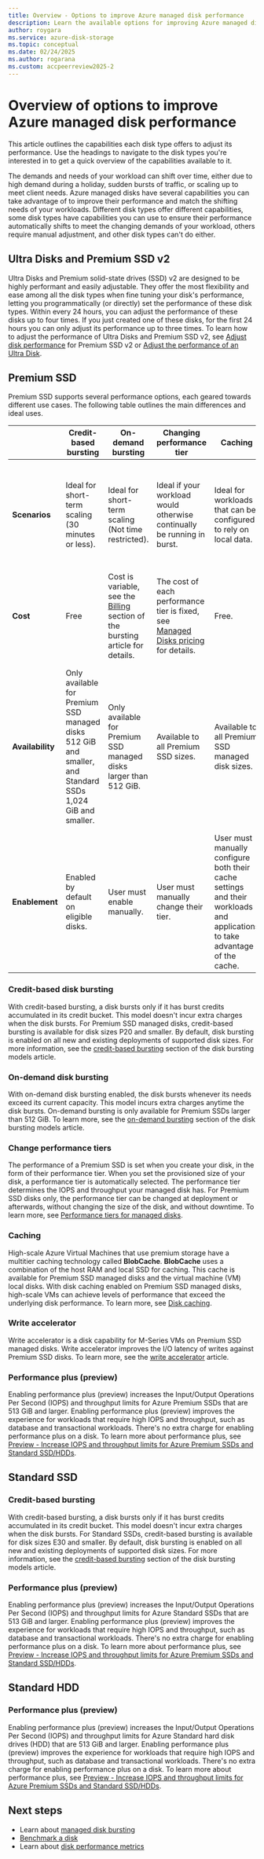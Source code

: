 ```yaml
---
title: Overview - Options to improve Azure managed disk performance
description: Learn the available options for improving Azure managed disk performance, organized by disk type.
author: roygara
ms.service: azure-disk-storage
ms.topic: conceptual
ms.date: 02/24/2025
ms.author: rogarana
ms.custom: accpeerreview2025-2
---
```


# Overview of options to improve Azure managed disk performance

This article outlines the capabilities each disk type offers to adjust its performance. Use the headings to navigate to the disk types you're interested in to get a quick overview of the capabilities available to it.

The demands and needs of your workload can shift over time, either due to high demand during a holiday, sudden bursts of traffic, or scaling up to meet client needs. Azure managed disks have several capabilities you can take advantage of to improve their performance and match the shifting needs of your workloads. Different disk types offer different capabilities, some disk types have capabilities you can use to ensure their performance automatically shifts to meet the changing demands of your workload, others require manual adjustment, and other disk types can't do either.

## Ultra Disks and Premium SSD v2

Ultra Disks and Premium solid-state drives (SSD) v2 are designed to be highly performant and easily adjustable. They offer the most flexibility and ease among all the disk types when fine tuning your disk's performance, letting you programmatically (or directly) set the performance of these disk types. Within every 24 hours, you can adjust the performance of these disks up to four times. If you just created one of these disks, for the first 24 hours you can only adjust its performance up to three times. To learn how to adjust the performance of Ultra Disks and Premium SSD v2, see [Adjust disk performance](/azure/virtual-machines/disks-deploy-premium-v2?tabs=azure-cli#adjust-disk-performance) for Premium SSD v2 or [Adjust the performance of an Ultra Disk](/azure/virtual-machines/disks-enable-ultra-ssd?tabs=azure-portal#adjust-the-performance-of-an-ultra-disk).

## Premium SSD

Premium SSD supports several performance options, each geared towards different use cases. The following table outlines the main differences and ideal uses.

|  |Credit-based bursting  |On-demand bursting  |Changing performance tier  |Caching |Write accelerator |
|---------|---------|---------|---------|---------|---------|
| **Scenarios**|Ideal for short-term scaling (30 minutes or less).|Ideal for short-term scaling (Not time restricted).|Ideal if your workload would otherwise continually be running in burst. |Ideal for workloads that can be configured to rely on local data. |Ideal for scenarios where log files are required to persist to a disk in a performant manner for modern databases. |
|**Cost**     |Free         |Cost is variable, see the [Billing](/azure/virtual-machines/disk-bursting#billing) section of the bursting article for details.        |The cost of each performance tier is fixed, see [Managed Disks pricing](https://azure.microsoft.com/pricing/details/managed-disks/) for details.         |Free. |Free. |
|**Availability**     |Only available for Premium SSD managed disks 512 GiB and smaller, and Standard SSDs 1,024 GiB and smaller.         |Only available for Premium SSD managed disks larger than 512 GiB.         |Available to all Premium SSD sizes.         |Available to all Premium SSD managed disk sizes.|Only available to M-series Azure Virtual Machines, but can be configured with all Premium SSD managed disk sizes attached to M-series virtual machines. |
|**Enablement**     |Enabled by default on eligible disks.         |User must enable manually.         |User must manually change their tier.         |User must manually configure both their cache settings and their workloads and applications to take advantage of the cache. |User must manually configure and enable. |

### Credit-based disk bursting

With credit-based bursting, a disk bursts only if it has burst credits accumulated in its credit bucket. This model doesn't incur extra charges when the disk bursts. For Premium SSD managed disks, credit-based bursting is available for disk sizes P20 and smaller. By default, disk bursting is enabled on all new and existing deployments of supported disk sizes. For more information, see the [credit-based bursting](/azure/virtual-machines/disk-bursting#credit-based-bursting) section of the disk bursting models article.

### On-demand disk bursting

With on-demand disk bursting enabled, the disk bursts whenever its needs exceed its current capacity. This model incurs extra charges anytime the disk bursts. On-demand bursting is only available for Premium SSDs larger than 512 GiB. To learn more, see the [on-demand bursting](/azure/virtual-machines/disk-bursting#on-demand-bursting) section of the disk bursting models article.

### Change performance tiers

The performance of a Premium SSD is set when you create your disk, in the form of their performance tier. When you set the provisioned size of your disk, a performance tier is automatically selected. The performance tier determines the IOPS and throughput your managed disk has. For Premium SSD disks only, the performance tier can be changed at deployment or afterwards, without changing the size of the disk, and without downtime. To learn more, see [Performance tiers for managed disks](/azure/virtual-machines/disks-change-performance).

### Caching

High-scale Azure Virtual Machines that use premium storage have a multitier caching technology called **BlobCache**. **BlobCache** uses a combination of the host RAM and local SSD for caching. This cache is available for Premium SSD managed disks and the virtual machine (VM) local disks. With disk caching enabled on Premium SSD managed disks, high-scale VMs can achieve levels of performance that exceed the underlying disk performance. To learn more, see [Disk caching](premium-storage-performance.md#disk-caching).

### Write accelerator

Write accelerator is a disk capability for M-Series VMs on Premium SSD managed disks. Write accelerator improves the I/O latency of writes against Premium SSD disks. To learn more, see the [write accelerator](/azure/virtual-machines/how-to-enable-write-accelerator) article.

### Performance plus (preview)

Enabling performance plus (preview) increases the Input/Output Operations Per Second (IOPS) and throughput limits for Azure Premium SSDs that are 513 GiB and larger. Enabling performance plus (preview) improves the experience for workloads that require high IOPS and throughput, such as database and transactional workloads. There's no extra charge for enabling performance plus on a disk. To learn more about performance plus, see [Preview - Increase IOPS and throughput limits for Azure Premium SSDs and Standard SSD/HDDs](/azure/virtual-machines/disks-enable-performance?tabs=azure-cli).

## Standard SSD

### Credit-based bursting

With credit-based bursting, a disk bursts only if it has burst credits accumulated in its credit bucket. This model doesn't incur extra charges when the disk bursts. For Standard SSDs, credit-based bursting is available for disk sizes E30 and smaller. By default, disk bursting is enabled on all new and existing deployments of supported disk sizes. For more information, see the [credit-based bursting](/azure/virtual-machines/disk-bursting#credit-based-bursting) section of the disk bursting models article.

### Performance plus (preview)

Enabling performance plus (preview) increases the Input/Output Operations Per Second (IOPS) and throughput limits for Azure Standard SSDs that are 513 GiB and larger. Enabling performance plus (preview) improves the experience for workloads that require high IOPS and throughput, such as database and transactional workloads. There's no extra charge for enabling performance plus on a disk. To learn more about performance plus, see [Preview - Increase IOPS and throughput limits for Azure Premium SSDs and Standard SSD/HDDs](/azure/virtual-machines/disks-enable-performance?tabs=azure-cli).

## Standard HDD

### Performance plus (preview)

Enabling performance plus (preview) increases the Input/Output Operations Per Second (IOPS) and throughput limits for Azure Standard hard disk drives (HDD) that are 513 GiB and larger. Enabling performance plus (preview) improves the experience for workloads that require high IOPS and throughput, such as database and transactional workloads. There's no extra charge for enabling performance plus on a disk. To learn more about performance plus, see [Preview - Increase IOPS and throughput limits for Azure Premium SSDs and Standard SSD/HDDs](/azure/virtual-machines/disks-enable-performance?tabs=azure-cli).

## Next steps

- Learn about [managed disk bursting](/azure/virtual-machines/disk-bursting)
- [Benchmark a disk](disks-benchmarks.md)
- Learn about [disk performance metrics](disks-metrics.md)